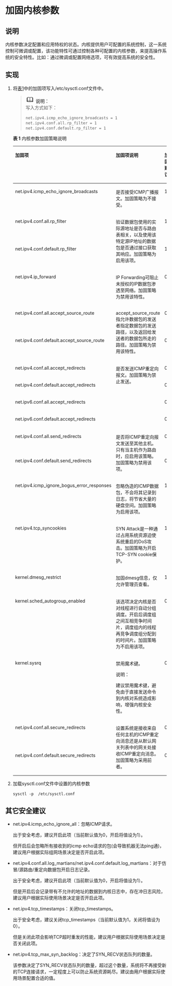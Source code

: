 # 加固内核参数<a name="ZH-CN_TOPIC_0192977556"></a>

## 说明<a name="zh-cn_topic_0152100187_s2b141e9586ff428b803c438a20108716"></a>

内核参数决定配置和应用特权的状态。内核提供用户可配置的系统控制，这一系统控制可微调或配置，该功能特性可通过控制各种可配置的内核参数，来提高操作系统的安全特性。比如：通过微调或配置网络选项，可有效提高系统的安全性。

## 实现<a name="zh-cn_topic_0152100187_sbba7105666564d60ba2a10df17f8142d"></a>

1.  将[表1](#zh-cn_topic_0152100187_t69b5423c26644b26abe94d88d38878eb)中的加固项写入/etc/sysctl.conf文件中。

    >![](./public_sys-resources/icon-note.gif) **说明：**   
    >写入方式如下：  
    >```  
    >net.ipv4.icmp_echo_ignore_broadcasts = 1  
    >net.ipv4.conf.all.rp_filter = 1  
    >net.ipv4.conf.default.rp_filter = 1  
    >```  

    **表 1**  内核参数加固策略说明

    <a name="zh-cn_topic_0152100187_t69b5423c26644b26abe94d88d38878eb"></a>
    <table><thead align="left"><tr id="zh-cn_topic_0152100187_raa25cc70d4fe490f9aeff1ef28082cc3"><th class="cellrowborder" valign="top" width="27.82%" id="mcps1.2.5.1.1"><p id="zh-cn_topic_0152100187_a3d294a7ff4e94f3cacac538105f8416e"><a name="zh-cn_topic_0152100187_a3d294a7ff4e94f3cacac538105f8416e"></a><a name="zh-cn_topic_0152100187_a3d294a7ff4e94f3cacac538105f8416e"></a><strong id="zh-cn_topic_0152100187_afa52d3d6c2b844f8b569d590ddc96ca3"><a name="zh-cn_topic_0152100187_afa52d3d6c2b844f8b569d590ddc96ca3"></a><a name="zh-cn_topic_0152100187_afa52d3d6c2b844f8b569d590ddc96ca3"></a>加固项</strong></p>
    </th>
    <th class="cellrowborder" valign="top" width="42.28%" id="mcps1.2.5.1.2"><p id="p133291054141312"><a name="p133291054141312"></a><a name="p133291054141312"></a><strong id="b1742813518156"><a name="b1742813518156"></a><a name="b1742813518156"></a>加固项说明</strong></p>
    </th>
    <th class="cellrowborder" valign="top" width="16.85%" id="mcps1.2.5.1.3"><p id="zh-cn_topic_0152100187_ada469cd7a6a84715ae84396e20e11d2e"><a name="zh-cn_topic_0152100187_ada469cd7a6a84715ae84396e20e11d2e"></a><a name="zh-cn_topic_0152100187_ada469cd7a6a84715ae84396e20e11d2e"></a><strong id="zh-cn_topic_0152100187_a465de7c512de41a3a29b7a3d61bd6d35"><a name="zh-cn_topic_0152100187_a465de7c512de41a3a29b7a3d61bd6d35"></a><a name="zh-cn_topic_0152100187_a465de7c512de41a3a29b7a3d61bd6d35"></a>加固建议</strong></p>
    </th>
    <th class="cellrowborder" valign="top" width="13.05%" id="mcps1.2.5.1.4"><p id="p91291791816"><a name="p91291791816"></a><a name="p91291791816"></a><strong id="b9693143714386"><a name="b9693143714386"></a><a name="b9693143714386"></a>openEuler默认是否已加固为建议值</strong></p>
    </th>
    </tr>
    </thead>
    <tbody><tr id="zh-cn_topic_0152100187_r8b1dbfa22e234195bfbced76a937c44a"><td class="cellrowborder" valign="top" width="27.82%" headers="mcps1.2.5.1.1 "><p id="zh-cn_topic_0152100187_a34bc895b203945bbaa10ecf47c6ca388"><a name="zh-cn_topic_0152100187_a34bc895b203945bbaa10ecf47c6ca388"></a><a name="zh-cn_topic_0152100187_a34bc895b203945bbaa10ecf47c6ca388"></a>net.ipv4.icmp_echo_ignore_broadcasts</p>
    </td>
    <td class="cellrowborder" valign="top" width="42.28%" headers="mcps1.2.5.1.2 "><p id="p8329854171310"><a name="p8329854171310"></a><a name="p8329854171310"></a>是否接受ICMP广播报文。加固策略为不接受。</p>
    </td>
    <td class="cellrowborder" valign="top" width="16.85%" headers="mcps1.2.5.1.3 "><p id="zh-cn_topic_0152100187_a53b1ce6a103a462bb8c2b589bb162754"><a name="zh-cn_topic_0152100187_a53b1ce6a103a462bb8c2b589bb162754"></a><a name="zh-cn_topic_0152100187_a53b1ce6a103a462bb8c2b589bb162754"></a>1</p>
    </td>
    <td class="cellrowborder" valign="top" width="13.05%" headers="mcps1.2.5.1.4 "><p id="p20129578189"><a name="p20129578189"></a><a name="p20129578189"></a>是</p>
    </td>
    </tr>
    <tr id="zh-cn_topic_0152100187_r19aa5f58a362414089ba635da07935d2"><td class="cellrowborder" valign="top" width="27.82%" headers="mcps1.2.5.1.1 "><p id="zh-cn_topic_0152100187_a398aedc4f221443ab77a22c52040e74c"><a name="zh-cn_topic_0152100187_a398aedc4f221443ab77a22c52040e74c"></a><a name="zh-cn_topic_0152100187_a398aedc4f221443ab77a22c52040e74c"></a>net.ipv4.conf.all.rp_filter</p>
    </td>
    <td class="cellrowborder" rowspan="2" valign="top" width="42.28%" headers="mcps1.2.5.1.2 "><p id="p118393941612"><a name="p118393941612"></a><a name="p118393941612"></a>验证数据包使用的实际源地址是否与路由表相关，以及使用该特定源IP地址的数据包是否通过接口获取其响应。加固策略为启用该项。</p>
    </td>
    <td class="cellrowborder" valign="top" width="16.85%" headers="mcps1.2.5.1.3 "><p id="zh-cn_topic_0152100187_af33eda0103b74c6cb04754b992df526e"><a name="zh-cn_topic_0152100187_af33eda0103b74c6cb04754b992df526e"></a><a name="zh-cn_topic_0152100187_af33eda0103b74c6cb04754b992df526e"></a>1</p>
    </td>
    <td class="cellrowborder" valign="top" width="13.05%" headers="mcps1.2.5.1.4 "><p id="p71293720187"><a name="p71293720187"></a><a name="p71293720187"></a>是</p>
    </td>
    </tr>
    <tr id="zh-cn_topic_0152100187_r0b5424b75653481e8c0b54d2349f7731"><td class="cellrowborder" valign="top" headers="mcps1.2.5.1.1 "><p id="zh-cn_topic_0152100187_a70e0478bd14349f0bc8e8acf6a07ed19"><a name="zh-cn_topic_0152100187_a70e0478bd14349f0bc8e8acf6a07ed19"></a><a name="zh-cn_topic_0152100187_a70e0478bd14349f0bc8e8acf6a07ed19"></a>net.ipv4.conf.default.rp_filter</p>
    </td>
    <td class="cellrowborder" valign="top" headers="mcps1.2.5.1.2 "><p id="zh-cn_topic_0152100187_a81cf78b891f243f28f04d250a5deabc7"><a name="zh-cn_topic_0152100187_a81cf78b891f243f28f04d250a5deabc7"></a><a name="zh-cn_topic_0152100187_a81cf78b891f243f28f04d250a5deabc7"></a>1</p>
    </td>
    <td class="cellrowborder" valign="top" headers="mcps1.2.5.1.3 "><p id="p18129167161812"><a name="p18129167161812"></a><a name="p18129167161812"></a>是</p>
    </td>
    </tr>
    <tr id="zh-cn_topic_0152100187_r03ec48a2baa6432eaad5a2f95a5c85b5"><td class="cellrowborder" valign="top" width="27.82%" headers="mcps1.2.5.1.1 "><p id="zh-cn_topic_0152100187_aa90f8f2fdcfc40ef86c8f751630f0d85"><a name="zh-cn_topic_0152100187_aa90f8f2fdcfc40ef86c8f751630f0d85"></a><a name="zh-cn_topic_0152100187_aa90f8f2fdcfc40ef86c8f751630f0d85"></a>net.ipv4.ip_forward</p>
    </td>
    <td class="cellrowborder" valign="top" width="42.28%" headers="mcps1.2.5.1.2 "><p id="p162271705177"><a name="p162271705177"></a><a name="p162271705177"></a>IP Forwarding可阻止未授权的IP数据包渗透至网络。加固策略为禁用该特性。</p>
    </td>
    <td class="cellrowborder" valign="top" width="16.85%" headers="mcps1.2.5.1.3 "><p id="zh-cn_topic_0152100187_a07ee3c75eae9493d98e79a7bd9df7449"><a name="zh-cn_topic_0152100187_a07ee3c75eae9493d98e79a7bd9df7449"></a><a name="zh-cn_topic_0152100187_a07ee3c75eae9493d98e79a7bd9df7449"></a>0</p>
    </td>
    <td class="cellrowborder" valign="top" width="13.05%" headers="mcps1.2.5.1.4 "><p id="p191290781810"><a name="p191290781810"></a><a name="p191290781810"></a>是</p>
    </td>
    </tr>
    <tr id="zh-cn_topic_0152100187_r7fdfdf1805c249d0abd5be54e16199db"><td class="cellrowborder" valign="top" width="27.82%" headers="mcps1.2.5.1.1 "><p id="zh-cn_topic_0152100187_aab9f3be48ad048a49dff8be6400d5eb8"><a name="zh-cn_topic_0152100187_aab9f3be48ad048a49dff8be6400d5eb8"></a><a name="zh-cn_topic_0152100187_aab9f3be48ad048a49dff8be6400d5eb8"></a>net.ipv4.conf.all.accept_source_route</p>
    </td>
    <td class="cellrowborder" rowspan="2" valign="top" width="42.28%" headers="mcps1.2.5.1.2 "><p id="p4522185513164"><a name="p4522185513164"></a><a name="p4522185513164"></a>accept_source_route指允许数据包的发送者指定数据包的发送路径，以及返回给发送者的数据包所走的路径。加固策略为禁用该特性。</p>
    </td>
    <td class="cellrowborder" valign="top" width="16.85%" headers="mcps1.2.5.1.3 "><p id="zh-cn_topic_0152100187_ad970bc2d4d8746d2819d9fa5b0f0bbe9"><a name="zh-cn_topic_0152100187_ad970bc2d4d8746d2819d9fa5b0f0bbe9"></a><a name="zh-cn_topic_0152100187_ad970bc2d4d8746d2819d9fa5b0f0bbe9"></a>0</p>
    </td>
    <td class="cellrowborder" valign="top" width="13.05%" headers="mcps1.2.5.1.4 "><p id="p112914721813"><a name="p112914721813"></a><a name="p112914721813"></a>是</p>
    </td>
    </tr>
    <tr id="zh-cn_topic_0152100187_ra433bb1dbe47458190fdb22abb665998"><td class="cellrowborder" valign="top" headers="mcps1.2.5.1.1 "><p id="zh-cn_topic_0152100187_a3d4844c94bb04a60b740a33dcf5e795f"><a name="zh-cn_topic_0152100187_a3d4844c94bb04a60b740a33dcf5e795f"></a><a name="zh-cn_topic_0152100187_a3d4844c94bb04a60b740a33dcf5e795f"></a>net.ipv4.conf.default.accept_source_route</p>
    </td>
    <td class="cellrowborder" valign="top" headers="mcps1.2.5.1.2 "><p id="zh-cn_topic_0152100187_a682a06f32995423c8de8fb8ad3f54559"><a name="zh-cn_topic_0152100187_a682a06f32995423c8de8fb8ad3f54559"></a><a name="zh-cn_topic_0152100187_a682a06f32995423c8de8fb8ad3f54559"></a>0</p>
    </td>
    <td class="cellrowborder" valign="top" headers="mcps1.2.5.1.3 "><p id="p91294781816"><a name="p91294781816"></a><a name="p91294781816"></a>是</p>
    </td>
    </tr>
    <tr id="zh-cn_topic_0152100187_r8ef770ca7fb34a0b9dbb6b89e8370976"><td class="cellrowborder" valign="top" width="27.82%" headers="mcps1.2.5.1.1 "><p id="zh-cn_topic_0152100187_a342512d73c3e4195a91239afc4ff1efd"><a name="zh-cn_topic_0152100187_a342512d73c3e4195a91239afc4ff1efd"></a><a name="zh-cn_topic_0152100187_a342512d73c3e4195a91239afc4ff1efd"></a>net.ipv4.conf.all.accept_redirects</p>
    </td>
    <td class="cellrowborder" rowspan="4" valign="top" width="42.28%" headers="mcps1.2.5.1.2 "><p id="p4141124519161"><a name="p4141124519161"></a><a name="p4141124519161"></a>是否发送ICMP重定向报文。加固策略为禁止发送。</p>
    </td>
    <td class="cellrowborder" valign="top" width="16.85%" headers="mcps1.2.5.1.3 "><p id="zh-cn_topic_0152100187_a191b201819404f3a8066f0fa64782147"><a name="zh-cn_topic_0152100187_a191b201819404f3a8066f0fa64782147"></a><a name="zh-cn_topic_0152100187_a191b201819404f3a8066f0fa64782147"></a>0</p>
    </td>
    <td class="cellrowborder" valign="top" width="13.05%" headers="mcps1.2.5.1.4 "><p id="p1412907171813"><a name="p1412907171813"></a><a name="p1412907171813"></a>是</p>
    </td>
    </tr>
    <tr id="zh-cn_topic_0152100187_r5390901e81f54e40ba5d940720a21faa"><td class="cellrowborder" valign="top" headers="mcps1.2.5.1.1 "><p id="zh-cn_topic_0152100187_af453e4487bb748f08e38c4209fdfdcae"><a name="zh-cn_topic_0152100187_af453e4487bb748f08e38c4209fdfdcae"></a><a name="zh-cn_topic_0152100187_af453e4487bb748f08e38c4209fdfdcae"></a>net.ipv4.conf.default.accept_redirects</p>
    </td>
    <td class="cellrowborder" valign="top" headers="mcps1.2.5.1.2 "><p id="zh-cn_topic_0152100187_abc81602234514f698721578cdcb8fcad"><a name="zh-cn_topic_0152100187_abc81602234514f698721578cdcb8fcad"></a><a name="zh-cn_topic_0152100187_abc81602234514f698721578cdcb8fcad"></a>0</p>
    </td>
    <td class="cellrowborder" valign="top" headers="mcps1.2.5.1.3 "><p id="p17129107161817"><a name="p17129107161817"></a><a name="p17129107161817"></a>是</p>
    </td>
    </tr>
    <tr id="zh-cn_topic_0152100187_row1256953610615"><td class="cellrowborder" valign="top" headers="mcps1.2.5.1.1 "><p id="zh-cn_topic_0152100187_p152163361301"><a name="zh-cn_topic_0152100187_p152163361301"></a><a name="zh-cn_topic_0152100187_p152163361301"></a>net.ipv6.conf.all.accept_redirects</p>
    </td>
    <td class="cellrowborder" valign="top" headers="mcps1.2.5.1.2 "><p id="zh-cn_topic_0152100187_p7216236133012"><a name="zh-cn_topic_0152100187_p7216236133012"></a><a name="zh-cn_topic_0152100187_p7216236133012"></a>0</p>
    </td>
    <td class="cellrowborder" valign="top" headers="mcps1.2.5.1.3 "><p id="p7129870188"><a name="p7129870188"></a><a name="p7129870188"></a>是</p>
    </td>
    </tr>
    <tr id="zh-cn_topic_0152100187_row9773333167"><td class="cellrowborder" valign="top" headers="mcps1.2.5.1.1 "><p id="zh-cn_topic_0152100187_p746123313019"><a name="zh-cn_topic_0152100187_p746123313019"></a><a name="zh-cn_topic_0152100187_p746123313019"></a>net.ipv6.conf.default.accept_redirects</p>
    </td>
    <td class="cellrowborder" valign="top" headers="mcps1.2.5.1.2 "><p id="zh-cn_topic_0152100187_p184603373013"><a name="zh-cn_topic_0152100187_p184603373013"></a><a name="zh-cn_topic_0152100187_p184603373013"></a>0</p>
    </td>
    <td class="cellrowborder" valign="top" headers="mcps1.2.5.1.3 "><p id="p912957191815"><a name="p912957191815"></a><a name="p912957191815"></a>是</p>
    </td>
    </tr>
    <tr id="zh-cn_topic_0152100187_r21d6fa41ecd140b49c60799ec6027ecc"><td class="cellrowborder" valign="top" width="27.82%" headers="mcps1.2.5.1.1 "><p id="zh-cn_topic_0152100187_a9e1a01f9f7774b6796c6d3cf43334480"><a name="zh-cn_topic_0152100187_a9e1a01f9f7774b6796c6d3cf43334480"></a><a name="zh-cn_topic_0152100187_a9e1a01f9f7774b6796c6d3cf43334480"></a>net.ipv4.conf.all.send_redirects</p>
    </td>
    <td class="cellrowborder" rowspan="2" valign="top" width="42.28%" headers="mcps1.2.5.1.2 "><p id="p11731025131611"><a name="p11731025131611"></a><a name="p11731025131611"></a>是否将ICMP重定向报文发送至其他主机。只有当主机作为路由时，应启用该策略。加固策略为禁用该项。</p>
    </td>
    <td class="cellrowborder" valign="top" width="16.85%" headers="mcps1.2.5.1.3 "><p id="zh-cn_topic_0152100187_a94f328309ba647909712f2fdf5333725"><a name="zh-cn_topic_0152100187_a94f328309ba647909712f2fdf5333725"></a><a name="zh-cn_topic_0152100187_a94f328309ba647909712f2fdf5333725"></a>0</p>
    </td>
    <td class="cellrowborder" valign="top" width="13.05%" headers="mcps1.2.5.1.4 "><p id="p101309712188"><a name="p101309712188"></a><a name="p101309712188"></a>是</p>
    </td>
    </tr>
    <tr id="zh-cn_topic_0152100187_rb3d65aa2f78f4c01970d6c06988eadae"><td class="cellrowborder" valign="top" headers="mcps1.2.5.1.1 "><p id="zh-cn_topic_0152100187_a9a20b9854dae4621b6c0973a35c28608"><a name="zh-cn_topic_0152100187_a9a20b9854dae4621b6c0973a35c28608"></a><a name="zh-cn_topic_0152100187_a9a20b9854dae4621b6c0973a35c28608"></a>net.ipv4.conf.default.send_redirects</p>
    </td>
    <td class="cellrowborder" valign="top" headers="mcps1.2.5.1.2 "><p id="zh-cn_topic_0152100187_a7868ba9fb3be4ea698f39f81b11023c5"><a name="zh-cn_topic_0152100187_a7868ba9fb3be4ea698f39f81b11023c5"></a><a name="zh-cn_topic_0152100187_a7868ba9fb3be4ea698f39f81b11023c5"></a>0</p>
    </td>
    <td class="cellrowborder" valign="top" headers="mcps1.2.5.1.3 "><p id="p1413027151816"><a name="p1413027151816"></a><a name="p1413027151816"></a>是</p>
    </td>
    </tr>
    <tr id="zh-cn_topic_0152100187_r1bed925589304c3fba0a6c9034026abe"><td class="cellrowborder" valign="top" width="27.82%" headers="mcps1.2.5.1.1 "><p id="zh-cn_topic_0152100187_afae6e5f848b249aeb90bde8b4e2a5061"><a name="zh-cn_topic_0152100187_afae6e5f848b249aeb90bde8b4e2a5061"></a><a name="zh-cn_topic_0152100187_afae6e5f848b249aeb90bde8b4e2a5061"></a>net.ipv4.icmp_ignore_bogus_error_responses</p>
    </td>
    <td class="cellrowborder" valign="top" width="42.28%" headers="mcps1.2.5.1.2 "><p id="p5990141916176"><a name="p5990141916176"></a><a name="p5990141916176"></a>忽略伪造的ICMP数据包，不会将其记录到日志，将节省大量的硬盘空间。加固策略为启用该项。</p>
    </td>
    <td class="cellrowborder" valign="top" width="16.85%" headers="mcps1.2.5.1.3 "><p id="zh-cn_topic_0152100187_a64c552cdedca4aa2b7f729d770ba9281"><a name="zh-cn_topic_0152100187_a64c552cdedca4aa2b7f729d770ba9281"></a><a name="zh-cn_topic_0152100187_a64c552cdedca4aa2b7f729d770ba9281"></a>1</p>
    </td>
    <td class="cellrowborder" valign="top" width="13.05%" headers="mcps1.2.5.1.4 "><p id="p71305721817"><a name="p71305721817"></a><a name="p71305721817"></a>是</p>
    </td>
    </tr>
    <tr id="zh-cn_topic_0152100187_rb8245b54895041a08307c9072bfefb0c"><td class="cellrowborder" valign="top" width="27.82%" headers="mcps1.2.5.1.1 "><p id="zh-cn_topic_0152100187_ab7d2302698b846da93ed4585030d2cf7"><a name="zh-cn_topic_0152100187_ab7d2302698b846da93ed4585030d2cf7"></a><a name="zh-cn_topic_0152100187_ab7d2302698b846da93ed4585030d2cf7"></a>net.ipv4.tcp_syncookies</p>
    </td>
    <td class="cellrowborder" valign="top" width="42.28%" headers="mcps1.2.5.1.2 "><p id="p1990191910174"><a name="p1990191910174"></a><a name="p1990191910174"></a>SYN Attack是一种通过占用系统资源迫使系统重启的DoS攻击。加固策略为开启TCP-SYN cookie保护。</p>
    </td>
    <td class="cellrowborder" valign="top" width="16.85%" headers="mcps1.2.5.1.3 "><p id="zh-cn_topic_0152100187_a414bcf82b1724530bab2c0e8acb1b439"><a name="zh-cn_topic_0152100187_a414bcf82b1724530bab2c0e8acb1b439"></a><a name="zh-cn_topic_0152100187_a414bcf82b1724530bab2c0e8acb1b439"></a>1</p>
    </td>
    <td class="cellrowborder" valign="top" width="13.05%" headers="mcps1.2.5.1.4 "><p id="p1613011751815"><a name="p1613011751815"></a><a name="p1613011751815"></a>是</p>
    </td>
    </tr>
    <tr id="zh-cn_topic_0152100187_rd7e80dd5b7584a32baf6d4650df20744"><td class="cellrowborder" valign="top" width="27.82%" headers="mcps1.2.5.1.1 "><p id="zh-cn_topic_0152100187_a15325a8a5b7a4ad8acc9013b5da3e484"><a name="zh-cn_topic_0152100187_a15325a8a5b7a4ad8acc9013b5da3e484"></a><a name="zh-cn_topic_0152100187_a15325a8a5b7a4ad8acc9013b5da3e484"></a>kernel.dmesg_restrict</p>
    </td>
    <td class="cellrowborder" valign="top" width="42.28%" headers="mcps1.2.5.1.2 "><p id="p799021917172"><a name="p799021917172"></a><a name="p799021917172"></a>加固dmesg信息，仅允许管理员查看。</p>
    </td>
    <td class="cellrowborder" valign="top" width="16.85%" headers="mcps1.2.5.1.3 "><p id="zh-cn_topic_0152100187_acfdaa81f3c17425090c94c0772d36788"><a name="zh-cn_topic_0152100187_acfdaa81f3c17425090c94c0772d36788"></a><a name="zh-cn_topic_0152100187_acfdaa81f3c17425090c94c0772d36788"></a>1</p>
    </td>
    <td class="cellrowborder" valign="top" width="13.05%" headers="mcps1.2.5.1.4 "><p id="p1913097111819"><a name="p1913097111819"></a><a name="p1913097111819"></a>是</p>
    </td>
    </tr>
    <tr id="zh-cn_topic_0152100187_row6299142013120"><td class="cellrowborder" valign="top" width="27.82%" headers="mcps1.2.5.1.1 "><p id="zh-cn_topic_0152100187_p898212316312"><a name="zh-cn_topic_0152100187_p898212316312"></a><a name="zh-cn_topic_0152100187_p898212316312"></a>kernel.sched_autogroup_enabled</p>
    </td>
    <td class="cellrowborder" valign="top" width="42.28%" headers="mcps1.2.5.1.2 "><p id="p149901195172"><a name="p149901195172"></a><a name="p149901195172"></a>该选项决定内核是否对线程进行自动分组调度。开启后调度组之间互相竞争时间片，调度组内的线程再竞争调度组分配到的时间片。加固策略为不启用该项。</p>
    </td>
    <td class="cellrowborder" valign="top" width="16.85%" headers="mcps1.2.5.1.3 "><p id="zh-cn_topic_0152100187_p179821131173119"><a name="zh-cn_topic_0152100187_p179821131173119"></a><a name="zh-cn_topic_0152100187_p179821131173119"></a>0</p>
    </td>
    <td class="cellrowborder" valign="top" width="13.05%" headers="mcps1.2.5.1.4 "><p id="p131304771813"><a name="p131304771813"></a><a name="p131304771813"></a>否</p>
    </td>
    </tr>
    <tr id="zh-cn_topic_0152100187_re81efcb1fb414c438598d561d2eb9ba5"><td class="cellrowborder" valign="top" width="27.82%" headers="mcps1.2.5.1.1 "><p id="zh-cn_topic_0152100187_a3f2f610168e94af0b74603847d748069"><a name="zh-cn_topic_0152100187_a3f2f610168e94af0b74603847d748069"></a><a name="zh-cn_topic_0152100187_a3f2f610168e94af0b74603847d748069"></a>kernel.sysrq</p>
    </td>
    <td class="cellrowborder" valign="top" width="42.28%" headers="mcps1.2.5.1.2 "><p id="p1953982581715"><a name="p1953982581715"></a><a name="p1953982581715"></a>禁用魔术键。</p>
    <div class="note" id="note145398257178"><a name="note145398257178"></a><a name="note145398257178"></a><span class="notetitle"> 说明： </span><div class="notebody"><p id="p653913258176"><a name="p653913258176"></a><a name="p653913258176"></a>建议禁用魔术键，避免由于直接发送命令到内核对系统造成影响，增强内核安全性。</p>
    </div></div>
    </td>
    <td class="cellrowborder" valign="top" width="16.85%" headers="mcps1.2.5.1.3 "><p id="zh-cn_topic_0152100187_af934bb89976b4e11808359c1dc1f7bb8"><a name="zh-cn_topic_0152100187_af934bb89976b4e11808359c1dc1f7bb8"></a><a name="zh-cn_topic_0152100187_af934bb89976b4e11808359c1dc1f7bb8"></a>0</p>
    </td>
    <td class="cellrowborder" valign="top" width="13.05%" headers="mcps1.2.5.1.4 "><p id="p213018741817"><a name="p213018741817"></a><a name="p213018741817"></a>是</p>
    </td>
    </tr>
    <tr id="zh-cn_topic_0152100187_r7a53e264bac641e89b64819dc75a6c23"><td class="cellrowborder" valign="top" width="27.82%" headers="mcps1.2.5.1.1 "><p id="zh-cn_topic_0152100187_af688810f79124dd59d0618268ddaeb82"><a name="zh-cn_topic_0152100187_af688810f79124dd59d0618268ddaeb82"></a><a name="zh-cn_topic_0152100187_af688810f79124dd59d0618268ddaeb82"></a>net.ipv4.conf.all.secure_redirects</p>
    </td>
    <td class="cellrowborder" rowspan="2" valign="top" width="42.28%" headers="mcps1.2.5.1.2 "><p id="p824893212174"><a name="p824893212174"></a><a name="p824893212174"></a>设置系统是接收来自任何主机的ICMP重定向消息还是从默认网关列表中的网关处接收ICMP重定向消息。加固策略为采用前者。</p>
    </td>
    <td class="cellrowborder" valign="top" width="16.85%" headers="mcps1.2.5.1.3 "><p id="zh-cn_topic_0152100187_a92529d808a454a978a7824c4e028a982"><a name="zh-cn_topic_0152100187_a92529d808a454a978a7824c4e028a982"></a><a name="zh-cn_topic_0152100187_a92529d808a454a978a7824c4e028a982"></a>0</p>
    </td>
    <td class="cellrowborder" valign="top" width="13.05%" headers="mcps1.2.5.1.4 "><p id="p1713019771813"><a name="p1713019771813"></a><a name="p1713019771813"></a>是</p>
    </td>
    </tr>
    <tr id="zh-cn_topic_0152100187_ra04d3e2c516d4e6289f9244e2b92ccc7"><td class="cellrowborder" valign="top" headers="mcps1.2.5.1.1 "><p id="zh-cn_topic_0152100187_af3b14a2dba4a4c0a8e82e8b603a3aee3"><a name="zh-cn_topic_0152100187_af3b14a2dba4a4c0a8e82e8b603a3aee3"></a><a name="zh-cn_topic_0152100187_af3b14a2dba4a4c0a8e82e8b603a3aee3"></a>net.ipv4.conf.default.secure_redirects</p>
    </td>
    <td class="cellrowborder" valign="top" headers="mcps1.2.5.1.2 "><p id="zh-cn_topic_0152100187_aee784145b2d54922a8427cf1eb835db9"><a name="zh-cn_topic_0152100187_aee784145b2d54922a8427cf1eb835db9"></a><a name="zh-cn_topic_0152100187_aee784145b2d54922a8427cf1eb835db9"></a>0</p>
    </td>
    <td class="cellrowborder" valign="top" headers="mcps1.2.5.1.3 "><p id="p201306711817"><a name="p201306711817"></a><a name="p201306711817"></a>是</p>
    </td>
    </tr>
    </tbody>
    </table>

2.  加载sysctl.conf文件中设置的内核参数

    ```
    sysctl -p  /etc/sysctl.conf
    ```


## 其它安全建议<a name="zh-cn_topic_0152100187_s93a9bc8f050a4bf286c41129023cd9b3"></a>

-   net.ipv4.icmp\_echo\_ignore\_all：忽略ICMP请求。

    出于安全考虑，建议开启此项（当前默认值为0，开启将值设为1）。

    但开启后会忽略所有接收到的icmp echo请求的包\(会导致机器无法ping通\)，建议用户根据实际组网场景决定是否开启此项。

-   net.ipv4.conf.all.log\_martians/net.ipv4.conf.default.log\_martians：对于仿冒/源路由/重定向数据包开启日志记录。

    出于安全考虑，建议开启此项（当前默认值为0，开启将值设为1）。

    但是开启后会记录带有不允许的地址的数据到内核日志中，存在冲日志风险，建议用户根据实际使用场景决定是否开启此项。

-   net.ipv4.tcp\_timestamps：关闭tcp\_timestamps。

    出于安全考虑，建议关闭tcp\_timestamps（当前默认值为1，关闭将值设为0）。

    但是关闭此项会影响TCP超时重发的性能，建议用户根据实际使用场景决定是否关闭此项。

-   net.ipv4.tcp\_max\_syn\_backlog：决定了SYN\_RECV状态队列的数量。

    该参数决定了SYN\_RECV状态队列的数量，超过这个数量，系统将不再接受新的TCP连接请求，一定程度上可以防止系统资源耗尽。建议由用户根据实际使用场景配置合适的值。



